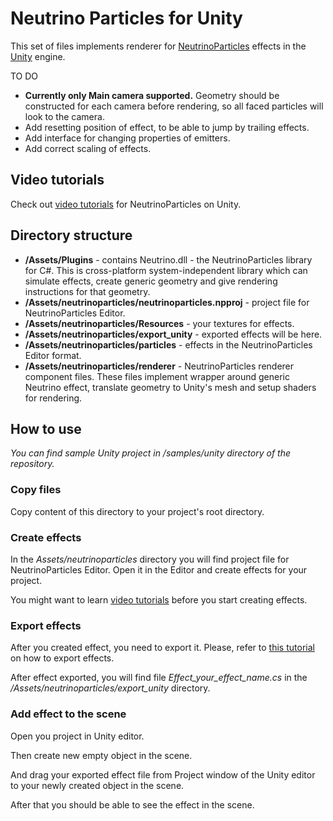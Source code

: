 # Neutrino Particles for Unity

This set of files implements renderer for [NeutrinoParticles](https://neutrinoparticles.com/) effects in the [Unity](https://unity3d.com/) engine.

TO DO
* **Currently only Main camera supported.** Geometry should be constructed for each camera before rendering, so all faced particles will look to the camera.
* Add resetting position of effect, to be able to jump by trailing effects.
* Add interface for changing properties of emitters.
* Add correct scaling of effects.

## Video tutorials
Check out [video tutorials](https://www.youtube.com/playlist?list=PLfUh_hY5m9kmOZfaxHbSv_dXmP1W6oXkL) for NeutrinoParticles on Unity.

## Directory structure

* **/Assets/Plugins** - contains Neutrino.dll - the NeutrinoParticles library for C#. This is cross-platform system-independent library which can simulate effects, create generic geometry and give rendering instructions for that geometry.
* **/Assets/neutrinoparticles/neutrinoparticles.npproj** - project file for NeutrinoParticles Editor.
* **/Assets/neutrinoparticles/Resources** - your textures for effects.
* **/Assets/neutrinoparticles/export_unity** - exported effects will be here.
* **/Assets/neutrinoparticles/particles** - effects in the NeutrinoParticles Editor format.
* **/Assets/neutrinoparticles/renderer** - NeutrinoParticles renderer component files. These files implement wrapper around generic Neutrino effect, translate geometry to Unity's mesh and setup shaders for rendering.

## How to use

*You can find sample Unity project in /samples/unity directory of the repository.*

### Copy files

Copy content of this directory to your project's root directory.

### Create effects

In the *Assets/neutrinoparticles* directory you will find project file for NeutrinoParticles Editor. Open it in the Editor and create effects for your project.

You might want to learn [video tutorials](https://neutrinoparticles.com/editor-video-tutorials/) before you start creating effects. 

### Export effects

After you created effect, you need to export it. Please, refer to [this tutorial]() on how to export effects.

After effect exported, you will find file *Effect_your_effect_name.cs* in the */Assets/neutrinoparticles/export_unity* directory.

### Add effect to the scene

Open you project in Unity editor. 

Then create new empty object in the scene.

And drag your exported effect file from Project window of the Unity editor to your newly created object in the scene.

After that you should be able to see the effect in the scene.



